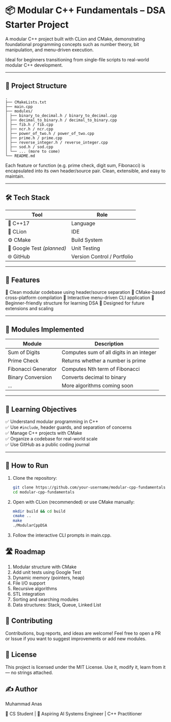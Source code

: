 # 📦 Modular C++ Fundamentals – DSA Starter Project

A modular C++ project built with CLion and CMake, demonstrating foundational programming concepts such as number theory, bit manipulation, and menu-driven execution.

Ideal for beginners transitioning from single-file scripts to real-world modular C++ development.

---

## 📁 Project Structure
```
.
├── CMakeLists.txt
├── main.cpp
├── modules/
│ ├── binary_to_decimal.h / binary_to_decimal.cpp
│ ├── decimal_to_binary.h / decimal_to_binary.cpp
│ ├── fib.h / fib.cpp
│ ├── ncr.h / ncr.cpp
│ ├── power_of_two.h / power_of_two.cpp
│ ├── prime.h / prime.cpp
│ ├── reverse_integer.h / reverse_integer.cpp
│ ├── sod.h / sod.cpp
│ └── ... (more to come)
└── README.md
```

Each feature or function (e.g. prime check, digit sum, Fibonacci) is encapsulated into its own header/source pair. Clean, extensible, and easy to maintain.

---

## 🛠️ Tech Stack

| Tool | Role |
|------|------|
| 🧠 C++17 | Language |
| 🧱 CLion | IDE |
| ⚙️ CMake | Build System |
| 🧪 Google Test *(planned)* | Unit Testing |
| 🌐 GitHub | Version Control / Portfolio |

---

## 🚀 Features

🔹 Clean modular codebase using header/source separation
🔹 CMake-based cross-platform compilation
🔹 Interactive menu-driven CLI application
🔹 Beginner-friendly structure for learning DSA
🔹 Designed for future extensions and scaling

---

## 🧪 Modules Implemented

| Module | Description |
|--------|-------------|
| Sum of Digits | Computes sum of all digits in an integer |
| Prime Check | Returns whether a number is prime |
| Fibonacci Generator | Computes Nth term of Fibonacci |
| Binary Conversion | Converts decimal to binary |
| ... | More algorithms coming soon |

---

## 🧠 Learning Objectives

✅ Understand modular programming in C++  
✅ Use `#include`, header guards, and separation of concerns  
✅ Manage C++ projects with CMake  
✅ Organize a codebase for real-world scale  
✅ Use GitHub as a public coding journal  

---

## 🧾 How to Run

1. Clone the repository:
   
   ```bash
   git clone https://github.com/your-username/modular-cpp-fundamentals.git
   cd modular-cpp-fundamentals

3. Open with CLion (recommended) or use CMake manually:
   
   ```bash
   mkdir build && cd build
   cmake ..
   make
   ./ModularCppDSA
5. Follow the interactive CLI prompts in main.cpp.

## 🛣️ Roadmap

1. Modular structure with CMake
2. Add unit tests using Google Test
3. Dynamic memory (pointers, heap)
4. File I/O support
5. Recursive algorithms
6. STL integration
7. Sorting and searching modules
8. Data structures: Stack, Queue, Linked List

 ## 🤝 Contributing
 
Contributions, bug reports, and ideas are welcome!
Feel free to open a PR or Issue if you want to suggest improvements or add new modules.

## 📜 License

This project is licensed under the MIT License.
Use it, modify it, learn from it — no strings attached.

## ✍️ Author

   Muhammad Anas
   
   🚀 CS Student | 🧠 Aspiring AI Systems Engineer | C++ Practitioner

